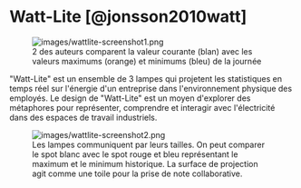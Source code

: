 # Watt-Lite [@jonsson2010watt]

<figure>
<img src="images/wattlite-screenshot1.png" alt="images/wattlite-screenshot1.png">
  <figcaption>2 des auteurs comparent la valeur courante (blan) avec les valeurs maximums (orange) et minimums (bleu) de la journée</figcaption>
</figure>

"Watt-Lite" est un ensemble de 3 lampes qui projetent les statistiques en temps réel sur l'énergie d'un entreprise dans l'environnement physique des employés. Le design de "Watt-Lite" est un moyen d'explorer des métaphores pour représenter, comprendre et interagir avec l'électricité dans des espaces de travail industriels.

<figure>
<img src="images/wattlite-screenshot2.png" alt="images/wattlite-screenshot2.png">
  <figcaption> Les lampes communiquent par leurs tailles. On peut comparer le spot blanc avec le spot rouge et bleu représentant le maximum et le minimum historique. La surface de projection agit comme une toile pour la prise de note collaborative.</figcaption>
</figure>